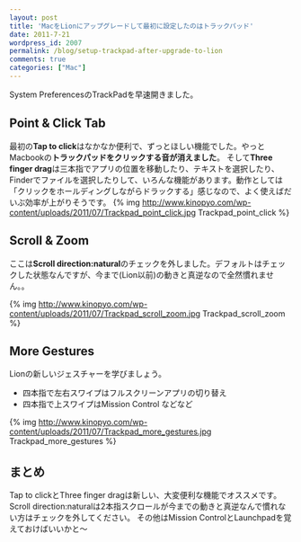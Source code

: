 ```yaml
---
layout: post
title: 'MacをLionにアップグレードして最初に設定したのはトラックパッド'
date: 2011-7-21
wordpress_id: 2007
permalink: /blog/setup-trackpad-after-upgrade-to-lion
comments: true
categories: ["Mac"]
---
```

System PreferencesのTrackPadを早速開きました。

## Point & Click Tab
最初の<strong>Tap to click</strong>はなかなか便利で、ずっとほしい機能でした。やっとMacbookの<strong>トラックパッドをクリックする音が消えました</strong>。
そして<strong>Three finger drag</strong>は三本指でアプリの位置を移動したり、テキストを選択したり、Finderでファイルを選択したりして、いろんな機能があります。動作としては「クリックをホールディングしながらドラックする」感じなので、よく使えばだいぶ効率が上がりそうです。
{% img http://www.kinopyo.com/wp-content/uploads/2011/07/Trackpad_point_click.jpg Trackpad_point_click %}

## Scroll & Zoom
ここは<strong>Scroll direction:natural</strong>のチェックを外しました。デフォルトはチェックした状態なんですが、今まで(Lion以前)の動きと真逆なので全然慣れません。。

{% img http://www.kinopyo.com/wp-content/uploads/2011/07/Trackpad_scroll_zoom.jpg Trackpad_scroll_zoom %}

## More Gestures
Lionの新しいジェスチャーを学びましょう。
+  四本指で左右スワイプはフルスクリーンアプリの切り替え
+  四本指で上スワイプはMission Control
などなど

{% img http://www.kinopyo.com/wp-content/uploads/2011/07/Trackpad_more_gestures.jpg Trackpad_more_gestures %}

## まとめ
Tap to clickとThree finger dragは新しい、大変便利な機能でオススメです。
Scroll direction:naturalは2本指スクロールが今までの動きと真逆なんで慣れない方はチェックを外してください。
その他はMission ControlとLaunchpadを覚えておけばいいかと〜
